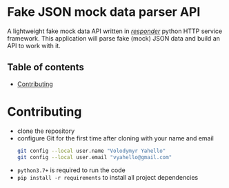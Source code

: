# Fake JSON mock data parser API
A lightweight fake mock data API written in [_responder_](http://python-responder.org/en/latest/) python HTTP service framework. 
This application will parse fake (mock) JSON data and build an API to work with it.

## Table of contents
- [Contributing](#contributing)


# Contributing
- clone the repository
- configure Git for the first time after cloning with your name and email
  ```bash
  git config --local user.name "Volodymyr Yahello"
  git config --local user.email "vyahello@gmail.com"
  ```
- `python3.7+` is required to run the code
- `pip install -r requirements` to install all project dependencies
